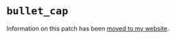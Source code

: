# `bullet_cap`

Information on this patch has been [moved to my website](http://exphp.github.io/thpages/#/mods/bullet-cap).
